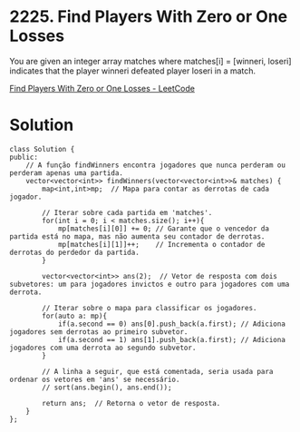# 2225. Find Players With Zero or One Losses

You are given an integer array matches where matches[i] = [winneri, loseri] indicates that the player winneri defeated player loseri in a match.

[Find Players With Zero or One Losses - LeetCode](https://leetcode.com/problems/find-players-with-zero-or-one-losses/description)

# Solution

```
class Solution {
public:
    // A função findWinners encontra jogadores que nunca perderam ou perderam apenas uma partida.
    vector<vector<int>> findWinners(vector<vector<int>>& matches) {
        map<int,int>mp;  // Mapa para contar as derrotas de cada jogador.

        // Iterar sobre cada partida em 'matches'.
        for(int i = 0; i < matches.size(); i++){
            mp[matches[i][0]] += 0; // Garante que o vencedor da partida está no mapa, mas não aumenta seu contador de derrotas.
            mp[matches[i][1]]++;    // Incrementa o contador de derrotas do perdedor da partida.
        }

        vector<vector<int>> ans(2);  // Vetor de resposta com dois subvetores: um para jogadores invictos e outro para jogadores com uma derrota.

        // Iterar sobre o mapa para classificar os jogadores.
        for(auto a: mp){
            if(a.second == 0) ans[0].push_back(a.first); // Adiciona jogadores sem derrotas ao primeiro subvetor.
            if(a.second == 1) ans[1].push_back(a.first); // Adiciona jogadores com uma derrota ao segundo subvetor.
        }

        // A linha a seguir, que está comentada, seria usada para ordenar os vetores em 'ans' se necessário.
        // sort(ans.begin(), ans.end());

        return ans;  // Retorna o vetor de resposta.
    }
};
```